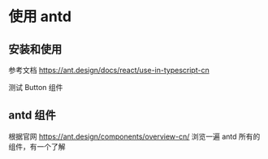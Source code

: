 # 使用 antd

## 安装和使用

参考文档 https://ant.design/docs/react/use-in-typescript-cn

测试 Button 组件

## antd 组件

根据官网 https://ant.design/components/overview-cn/ 浏览一遍 antd 所有的组件，有一个了解
